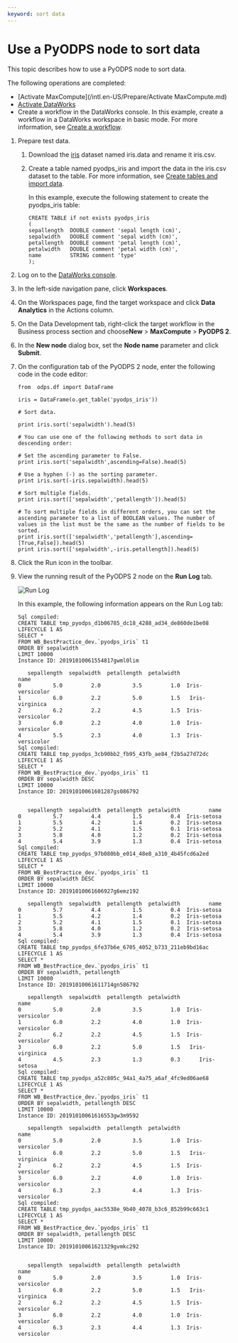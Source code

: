 ```yaml
---
keyword: sort data
---
```


# Use a PyODPS node to sort data

This topic describes how to use a PyODPS node to sort data.

The following operations are completed:

-   [Activate MaxCompute](/intl.en-US/Prepare/Activate MaxCompute.md)
-   [Activate DataWorks](https://common-buy.aliyun.com/)
-   Create a workflow in the DataWorks console. In this example, create a workflow in a DataWorks workspace in basic mode. For more information, see [Create a workflow]().

1.  Prepare test data.

    1.  Download the [iris](http://t.cn/Rf8GeUq) dataset named iris.data and rename it iris.csv.

    2.  Create a table named pyodps\_iris and import the data in the iris.csv dataset to the table. For more information, see [Create tables and import data]().

        In this example, execute the following statement to create the pyodps\_iris table:

        ```
        CREATE TABLE if not exists pyodps_iris
        (
        sepallength  DOUBLE comment 'sepal length (cm)',
        sepalwidth   DOUBLE comment 'sepal width (cm)',
        petallength  DOUBLE comment 'petal length (cm)',
        petalwidth   DOUBLE comment 'petal width (cm)',
        name         STRING comment 'type'
        );
        ```

2.  Log on to the [DataWorks console](https://workbench.data.aliyun.com/console).

3.  In the left-side navigation pane, click **Workspaces**.

4.  On the Workspaces page, find the target workspace and click **Data Analytics** in the Actions column.

5.  On the Data Development tab, right-click the target workflow in the Business process section and choose**New** \> **MaxCompute** \> **PyODPS 2**.

6.  In the **New node** dialog box, set the **Node name** parameter and click **Submit**.

7.  On the configuration tab of the PyODPS 2 node, enter the following code in the code editor:

    ```
    from  odps.df import DataFrame
    
    iris = DataFrame(o.get_table('pyodps_iris'))
    
    # Sort data.
    
    print iris.sort('sepalwidth').head(5)
    
    # You can use one of the following methods to sort data in descending order:
    
    # Set the ascending parameter to False.
    print iris.sort('sepalwidth',ascending=False).head(5)
    
    # Use a hyphen (-) as the sorting parameter.
    print iris.sort(-iris.sepalwidth).head(5)
    
    # Sort multiple fields.
    print iris.sort(['sepalwidth','petallength']).head(5)
    
    # To sort multiple fields in different orders, you can set the ascending parameter to a list of BOOLEAN values. The number of values in the list must be the same as the number of fields to be sorted.
    print iris.sort(['sepalwidth','petallength'],ascending=[True,False]).head(5)
    print iris.sort(['sepalwidth',-iris.petallength]).head(5)
    ```

8.  Click the Run icon in the toolbar.

9.  View the running result of the PyODPS 2 node on the **Run Log** tab.

    ![Run Log](https://static-aliyun-doc.oss-cn-hangzhou.aliyuncs.com/assets/img/en-US/3477441061/p65198.png)

    In this example, the following information appears on the Run Log tab:

    ```
    Sql compiled:
    CREATE TABLE tmp_pyodps_d1b06785_dc18_4288_ad34_de860de1be08 LIFECYCLE 1 AS
    SELECT *
    FROM WB_BestPractice_dev.`pyodps_iris` t1
    ORDER BY sepalwidth
    LIMIT 10000
    Instance ID: 20191010061554817gwml0lim
    
       sepallength  sepalwidth  petallength  petalwidth             name
    0          5.0         2.0          3.5         1.0  Iris-versicolor
    1          6.0         2.2          5.0         1.5   Iris-virginica
    2          6.2         2.2          4.5         1.5  Iris-versicolor
    3          6.0         2.2          4.0         1.0  Iris-versicolor
    4          5.5         2.3          4.0         1.3  Iris-versicolor
    Sql compiled:
    CREATE TABLE tmp_pyodps_3cb90bb2_fb95_43fb_ae84_f2b5a27d72dc LIFECYCLE 1 AS
    SELECT *
    FROM WB_BestPractice_dev.`pyodps_iris` t1
    ORDER BY sepalwidth DESC
    LIMIT 10000
    Instance ID: 20191010061601287gs086792
    
    
       sepallength  sepalwidth  petallength  petalwidth         name
    0          5.7         4.4          1.5         0.4  Iris-setosa
    1          5.5         4.2          1.4         0.2  Iris-setosa
    2          5.2         4.1          1.5         0.1  Iris-setosa
    3          5.8         4.0          1.2         0.2  Iris-setosa
    4          5.4         3.9          1.3         0.4  Iris-setosa
    Sql compiled:
    CREATE TABLE tmp_pyodps_97b080bb_e014_48e8_a310_4b45fcd6a2ed LIFECYCLE 1 AS
    SELECT *
    FROM WB_BestPractice_dev.`pyodps_iris` t1
    ORDER BY sepalwidth DESC
    LIMIT 10000
    Instance ID: 20191010061606927g6emz192
    
       sepallength  sepalwidth  petallength  petalwidth         name
    0          5.7         4.4          1.5         0.4  Iris-setosa
    1          5.5         4.2          1.4         0.2  Iris-setosa
    2          5.2         4.1          1.5         0.1  Iris-setosa
    3          5.8         4.0          1.2         0.2  Iris-setosa
    4          5.4         3.9          1.3         0.4  Iris-setosa
    Sql compiled:
    CREATE TABLE tmp_pyodps_6fe37b6e_6705_4052_b733_211eb9bd16ac LIFECYCLE 1 AS
    SELECT *
    FROM WB_BestPractice_dev.`pyodps_iris` t1
    ORDER BY sepalwidth, petallength
    LIMIT 10000
    Instance ID: 20191010061611714gn586792
    
       sepallength  sepalwidth  petallength  petalwidth             name
    0          5.0         2.0          3.5         1.0  Iris-versicolor
    1          6.0         2.2          4.0         1.0  Iris-versicolor
    2          6.2         2.2          4.5         1.5  Iris-versicolor
    3          6.0         2.2          5.0         1.5   Iris-virginica
    4          4.5         2.3          1.3         0.3      Iris-setosa
    Sql compiled:
    CREATE TABLE tmp_pyodps_a52c805c_94a1_4a75_a6af_4fc9ed06ae68 LIFECYCLE 1 AS
    SELECT *
    FROM WB_BestPractice_dev.`pyodps_iris` t1
    ORDER BY sepalwidth, petallength DESC
    LIMIT 10000
    Instance ID: 20191010061616553gw3m9592
    
       sepallength  sepalwidth  petallength  petalwidth             name
    0          5.0         2.0          3.5         1.0  Iris-versicolor
    1          6.0         2.2          5.0         1.5   Iris-virginica
    2          6.2         2.2          4.5         1.5  Iris-versicolor
    3          6.0         2.2          4.0         1.0  Iris-versicolor
    4          6.3         2.3          4.4         1.3  Iris-versicolor
    Sql compiled:
    CREATE TABLE tmp_pyodps_aac5538e_9b40_4078_b3c6_852b99c663c1 LIFECYCLE 1 AS
    SELECT *
    FROM WB_BestPractice_dev.`pyodps_iris` t1
    ORDER BY sepalwidth, petallength DESC
    LIMIT 10000
    Instance ID: 20191010061621329gvmkc292
    
    
       sepallength  sepalwidth  petallength  petalwidth             name
    0          5.0         2.0          3.5         1.0  Iris-versicolor
    1          6.0         2.2          5.0         1.5   Iris-virginica
    2          6.2         2.2          4.5         1.5  Iris-versicolor
    3          6.0         2.2          4.0         1.0  Iris-versicolor
    4          6.3         2.3          4.4         1.3  Iris-versicolor
    ```


